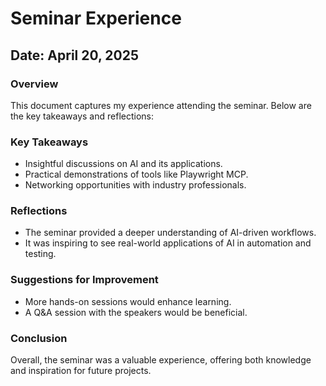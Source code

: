 # Seminar Experience

## Date: April 20, 2025

### Overview
This document captures my experience attending the seminar. Below are the key takeaways and reflections:

### Key Takeaways
- Insightful discussions on AI and its applications.
- Practical demonstrations of tools like Playwright MCP.
- Networking opportunities with industry professionals.

### Reflections
- The seminar provided a deeper understanding of AI-driven workflows.
- It was inspiring to see real-world applications of AI in automation and testing.

### Suggestions for Improvement
- More hands-on sessions would enhance learning.
- A Q&A session with the speakers would be beneficial.

### Conclusion
Overall, the seminar was a valuable experience, offering both knowledge and inspiration for future projects.